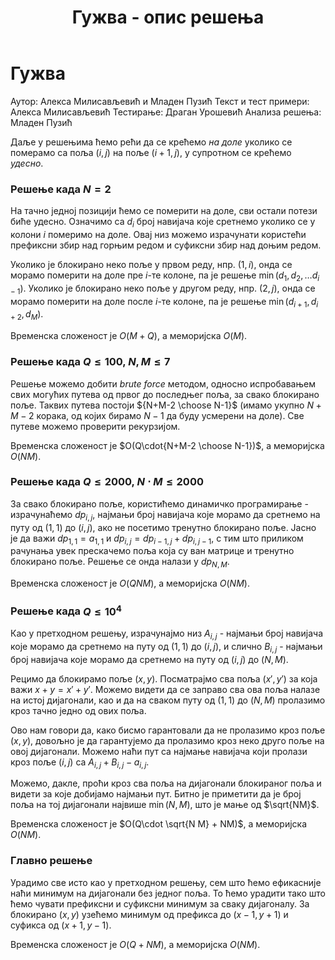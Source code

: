 ﻿---
title: Гужва - опис решења
---

# Гужва

Аутор: Алекса Милисављевић и Младен Пузић
Текст и тест примери: Алекса Милисављевић
Тестирање: Драган Урошевић
Анализа решења: Младен Пузић

Даље у решењима ћемо рећи да се крећемо *на доле* уколико се померамо са поља $(i, j)$ на поље $(i+1, j)$, у супротном се крећемо *удесно*.

### Решење када $N = 2$
На тачно једној позицији ћемо се померити на доле, сви остали потези биће удесно. Означимо са $d_i$ број навијача које сретнемо уколико се у колони $i$ померимо на доле. Овај низ можемо израчунати користећи префиксни збир над горњим редом и суфиксни збир над доњим редом.

Уколико је блокирано неко поље у првом реду, нпр. $(1, i)$, онда се морамо померити на доле пре $i$-те колоне, па је решење $\min(d_1, d_2, \ldots d_{i-1})$. Уколико је блокирано неко поље у другом реду, нпр. $(2, j)$, онда се морамо померити на доле после $i$-те колоне, па је решење $\min(d_{i+1}, d_{i+2}, d_M)$.

Временска сложеност је $O(M+Q)$, а меморијска $O(M)$.

### Решење када $Q \leq 100$, $N, M \leq 7$
Решење можемо добити *brute force* методом, односно испробавањем свих могућих путева од првог до последњег поља, за свако блокирано поље. Таквих путева постоји ${N+M-2 \choose N-1}$ (имамо укупно $N+M-2$ корака, од којих бирамо $N-1$ да буду усмерени на доле). Све путеве можемо проверити рекурзијом. 

Временска сложеност је $O(Q\cdot{N+M-2 \choose N-1})$, а меморијска $O(NM)$.

### Решење када $Q \leq 2000$, $N \cdot M \leq 2000$
За свако блокирано поље, користићемо динамичко програмирање - израчунаћемо $dp_{i, j}$, најмањи број навијача које морамо да сретнемо на путу од $(1, 1)$ до $(i, j)$, ако не посетимо тренутно блокирано поље. Јасно је да важи $dp_{1, 1} = a_{1, 1}$ и $dp_{i, j} = dp_{i-1, j} + dp_{i, j-1}$, с тим што приликом рачунања увек прескачемо поља која су ван матрице и тренутно блокирано поље. Решење се онда налази у $dp_{N, M}$. 

Временска сложеност је $O(QNM)$, а меморијска $O(NM)$.

### Решење када $Q \leq 10^4$
Као у претходном решењу, израчунајмо низ $A_{i, j}$ - најмањи број навијача које морамо да сретнемо на путу од $(1, 1)$ до $(i, j)$, и слично $B_{i, j}$ - најмањи број навијача које морамо да сретнемо на путу од $(i, j)$ до $(N, M)$. 

Рецимо да блокирамо поље $(x, y)$. Посматрајмо сва поља $(x', y')$ за која важи $x+y = x' + y'$. Можемо видети да се заправо сва ова поља налазе на истој дијагонали, као и да на сваком путу од $(1, 1)$ до $(N, M)$ пролазимо кроз тачно једно од ових поља. 

Ово нам говори да, како бисмо гарантовали да не пролазимо кроз поље $(x, y)$, довољно је да гарантујемо да пролазимо кроз неко друго поље на овој дијагонали. Можемо наћи пут са најмање навијача који пролази кроз поље $(i, j)$ са $A_{i, j} + B_{i, j} - a_{i, j}$. 

Можемо, дакле, проћи кроз сва поља на дијагонали блокираног поља и видети за које добијамо најмањи пут. Битно је приметити да је број поља на тој дијагонали највише $\min(N, M)$, што је мање од $\sqrt{NM}$.

Временска сложеност је $O(Q\cdot \sqrt{N M} + NM)$, а меморијска $O(NM)$.

### Главно решење
Урадимо све исто као у претходном решењу, сем што ћемо ефикасније наћи минимум на дијагонали без једног поља. То ћемо урадити тако што ћемо чувати префиксни и суфиксни минимум за сваку дијагоналу. За блокирано $(x, y)$ узећемо минимум од префикса до $(x-1, y+1)$ и суфикса од $(x+1, y-1)$.

Временска сложеност је $O(Q + NM)$, а меморијска $O(NM)$.
